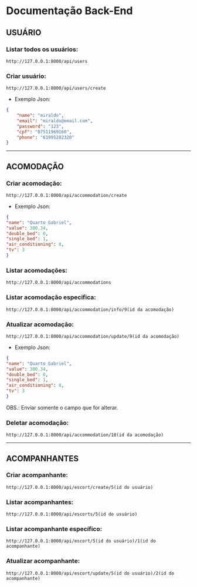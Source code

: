 # Documentação Back-End

## USUÁRIO
### Listar todos os usuários:
    http://127.0.0.1:8000/api/users

### Criar usuário:
    http://127.0.0.1:8000/api/users/create

- Exemplo Json:
``` json
{
    "name": "miraldo",
    "email": "miraldo@email.com",
    "password": "123",
    "cpf": "07511969160",
    "phone": "61995282320"
}
```

---

## ACOMODAÇÃO
### Criar acomodação:
    http://127.0.0.1:8000/api/accommodation/create

- Exemplo Json:
``` json
{
"name": "Quarto Gabriel",
"value": 300.34,
"double_bed": 0,
"single_bed": 1,
"air_conditioning": 0,
"tv": 3
}
```

### Listar acomodações:
    http://127.0.0.1:8000/api/accommodations

### Listar acomodação especifica:
    http://127.0.0.1:8000/api/accommodation/info/9(id da acomodação)

### Atualizar acomodação:
    http://127.0.0.1:8000/api/accommodation/update/9(id da acomodação)

- Exemplo Json:
``` json
{
"name": "Quarto Gabriel",
"value": 300.34,
"double_bed": 0,
"single_bed": 1,
"air_conditioning": 0,
"tv": 3
}
```

OBS.: Enviar somente o campo que for alterar.

### Deletar acomodação:
    http://127.0.0.1:8000/api/accommodation/10(id da acomodação)

---

## ACOMPANHANTES
### Criar acompanhante:
    http://127.0.0.1:8000/api/escort/create/5(id do usuário)

### Listar acompanhantes:
    http://127.0.0.1:8000/api/escorts/5(id do usuário)

### Listar acompanhante específico:
    http://127.0.0.1:8000/api/escort/5(id do usuário)/1(id do acompanhante)

### Atualizar acompanhante:
    http://127.0.0.1:8000/api/escort/update/5(id do usuário)/2(id do acompanhante)
